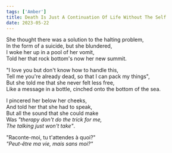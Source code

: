 ```yaml
---
tags: ['Amber']
title: Death Is Just A Continuation Of Life Without The Self
date: 2023-05-22
---
```


She thought there was a solution to the halting problem,  
In the form of a suicide, but she blundered,  
I woke her up in a pool of her vomit,  
Told her that rock bottom's now her new summit.

"I love you but don't know how to handle this,  
Tell me you're already dead, so that I can pack my things",  
But she told me that she never felt less free,  
Like a message in a bottle, cinched onto the bottom of the sea.

I pincered her below her cheeks,  
And told her that she had to speak,  
But all the sound that she could make  
Was *"therapy don't do the trick for me,*  
*The talking just won't take"*.

"Raconte-moi, tu t'attendes à quoi?"  
*"Peut-être ma vie, mais sans moi?"*
